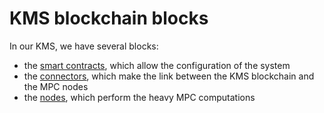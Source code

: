 # KMS blockchain blocks

In our KMS, we have several blocks:
- the [smart contracts](../explanations/smart_contract.md), which allow the configuration of the system
- the [connectors](../explanations/connector.md), which make the link between the KMS blockchain and the MPC nodes
- the [nodes](../explanations/node.md), which perform the heavy MPC computations

